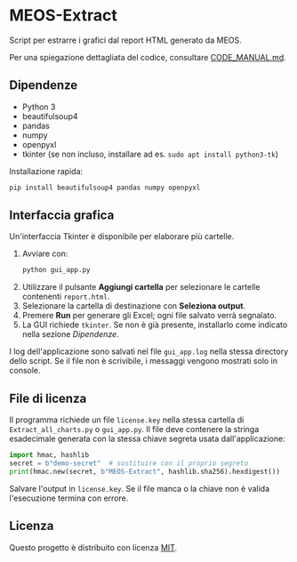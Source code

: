 # MEOS-Extract

Script per estrarre i grafici dal report HTML generato da MEOS.

Per una spiegazione dettagliata del codice, consultare [CODE_MANUAL.md](CODE_MANUAL.md).

## Dipendenze

- Python 3
- beautifulsoup4
- pandas
- numpy
- openpyxl
- tkinter (se non incluso, installare ad es. `sudo apt install python3-tk`)

Installazione rapida:
```bash
pip install beautifulsoup4 pandas numpy openpyxl
```

## Interfaccia grafica

Un'interfaccia Tkinter è disponibile per elaborare più cartelle.

1. Avviare con:
   ```bash
   python gui_app.py
   ```
2. Utilizzare il pulsante **Aggiungi cartella** per selezionare le cartelle contenenti `report.html`.
3. Selezionare la cartella di destinazione con **Seleziona output**.
4. Premere **Run** per generare gli Excel; ogni file salvato verrà segnalato.
5. La GUI richiede `tkinter`. Se non è già presente, installarlo come indicato nella sezione *Dipendenze*.

I log dell'applicazione sono salvati nel file `gui_app.log` nella stessa directory dello script. Se il file non è scrivibile, i messaggi vengono mostrati solo in console.

## File di licenza

Il programma richiede un file `license.key` nella stessa cartella di `Extract_all_charts.py` o `gui_app.py`.
Il file deve contenere la stringa esadecimale generata con la stessa chiave segreta usata dall'applicazione:

```python
import hmac, hashlib
secret = b"demo-secret"  # sostituire con il proprio segreto
print(hmac.new(secret, b"MEOS-Extract", hashlib.sha256).hexdigest())
```

Salvare l'output in `license.key`. Se il file manca o la chiave non è valida l'esecuzione termina con errore.

## Licenza

Questo progetto è distribuito con licenza [MIT](LICENSE).
